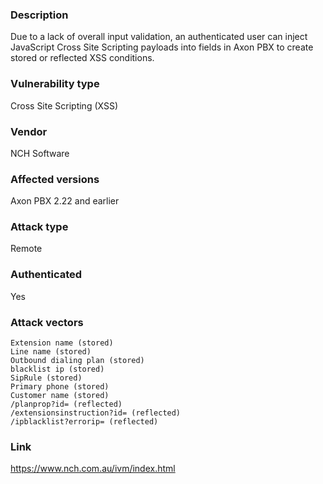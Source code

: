 ### Description

Due to a lack of overall input validation, an authenticated user can inject JavaScript Cross Site Scripting payloads into fields in Axon PBX to create stored or reflected XSS conditions. 

### Vulnerability type

Cross Site Scripting (XSS)

### Vendor
NCH Software

### Affected versions

Axon PBX 2.22 and earlier

### Attack type

Remote

### Authenticated

Yes

### Attack vectors
```
Extension name (stored)
Line name (stored)
Outbound dialing plan (stored)
blacklist ip (stored)
SipRule (stored)
Primary phone (stored)
Customer name (stored)
/planprop?id= (reflected)
/extensionsinstruction?id= (reflected)
/ipblacklist?errorip= (reflected)
```
### Link

https://www.nch.com.au/ivm/index.html

